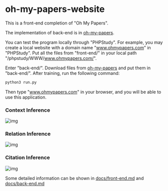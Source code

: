 # oh-my-papers-website

This is a front-end completion of "Oh My Papers".

The implementation of back-end is in [oh-my-papers](https://github.com/Galaxies99/oh-my-papers).

You can test the program locally through "PHPStudy". For example, you may create a local website with a domain name "www.ohmypapers.com" in "PHPStudy". Put all the files from "front-end/" in your local path "/phpstudy/WWW/www.ohmypapers.com/".

Enter "back-end/". Download files from [oh-my-papers](https://github.com/Galaxies99/oh-my-papers) and put them in "back-end/". After training, run the following command:

~~~bash
python3 run.py
~~~

Then type "www.ohmypapers.com" in your browser, and you will be able to use this application.

### Context Inference

![img](front-end/img/context.gif)

### Relation Inference

![img](front-end/img/relation.gif)

### Citation Inference

![img](front-end/img/citation.gif)

Some detailed information can be shown in [docs/front-end.md](https://github.com/zhao-hr/oh-my-papers-website/blob/main/docs/front-end.md) and [docs/back-end.md](https://github.com/zhao-hr/oh-my-papers-website/blob/main/docs/back-end.md)
